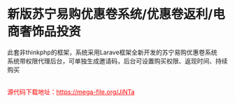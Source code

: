 # 新版苏宁易购优惠卷系统/优惠卷返利/电商奢饰品投资

此套非thinkphp的框架，系统采用Larave框架全新开发的苏宁易购优惠卷系统<br>系统带权限代理后台，可单独生成邀请码，后台可设置购买权限、返现时间、持续购买<br><br>


<p style="color: red;">源代码下载地址：<a href="https://mega-file.org/JiNTa" style="color: red;">https://mega-file.org/JiNTa</a></p>